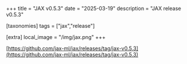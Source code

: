 +++
title = "JAX v0.5.3"
date = "2025-03-19"
description = "JAX release v0.5.3"

[taxonomies]
tags = ["jax","release"]

[extra]
local_image = "/img/jax.png"
+++

[https://github.com/jax-ml/jax/releases/tag/jax-v0.5.3](https://github.com/jax-ml/jax/releases/tag/jax-v0.5.3)  
